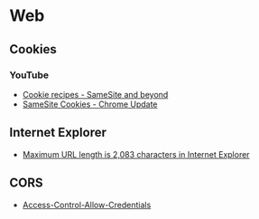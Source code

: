 # Web

## Cookies

### YouTube

* [Cookie recipes - SameSite and beyond](https://www.youtube.com/watch?v=Fet6-IiX69E)
* [SameSite Cookies - Chrome Update](https://www.youtube.com/watch?v=GPz7onXjP_4)

## Internet Explorer

* [Maximum URL length is 2,083 characters in Internet Explorer](https://support.microsoft.com/en-us/topic/maximum-url-length-is-2-083-characters-in-internet-explorer-174e7c8a-6666-f4e0-6fd6-908b53c12246)

## CORS

* [Access-Control-Allow-Credentials](https://developer.mozilla.org/en-US/docs/Web/HTTP/Headers/Access-Control-Allow-Credentials)
